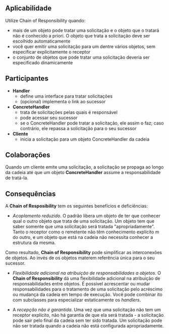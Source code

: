 ## Aplicabilidade

Utilize Chain of Responsibility quando:

- mais de um objeto pode tratar uma solicitação e o objeto que o tratará não é conhecido a priori. O objeto que trata a solicitação deve ser escolhido automaticamente
- você quer emitir uma solicitação para um dentre vários objetos, sem especificar explicitamente o receptor
- o conjunto de objetos que pode tratar uma solicitação deveria ser especificado dinamicamente

## Participantes
- **Handler**
  - define uma interface para tratar solicitações
  - (opcional) implementa o link ao sucessor
- **ConcreteHandler**
  - trata de solicitações pelas quais é responsável
  - pode acessar seu sucessor
  - se o ConcreteHandler pode tratar a solicitação, ele assim o faz; caso contrário, ele repassa a solicitação para o seu sucessor
- **Cliente**
  - inicia a solicitação para um objeto ConcreteHandler da cadeia

## Colaborações
Quando um cliente emite uma solicitação, a solicitação se propaga ao longo da cadeia até que um objeto **ConcreteHandler** assume a responsabilidade de tratá-la.

## Consequências
A **Chain of Resposibility** tem os seguintes benefícios e deficiências:
- *Acoplamento reduzido*. O padrão libera um objeto de ter que conhecer qual o outro objeto que trata de uma solicitação. Um objeto tem que saber somente que uma solicitação será tratada "apropriadamente". Tanto o receptor como o remetente não têm conhecimento explícito m do outro, e um objeto que está na cadeia não necessita conhecer a estrutura da mesma. 

Como resultado, **Chain of Responsibility** pode simplificar as interconexões de objetos. Ao invés de os objetos materem referência única para o seu sucessor.

- *Flexibilidade adicional na atribuição de responsabilidades a objetos*. O **Chain of Responsibility** dá uma flexibilidade adicional na atribuição de responsabilidades entre objetos. É possível acrescentar ou mudar responsabilidades para o tratamento de uma solicitação pelo acréscimo ou mudança da cadeia em tempo de execução. Você pode combinar ito com subclasses para especializar estaticamente os *handlers*.

- A *recepção não é garantida*. Uma vez que uma solicitação não tem um receptor explícito, não há garantia de que ela será tratada - a solicitação pode sair pelo final da cadeia sem ter sido tratada. Um solicitação pode não ser tratada quando a cadeia não está configurada apropriadamente.